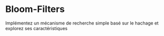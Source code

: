 # Bloom-Filters

Implémentez un mécanisme de recherche simple basé sur le hachage et explorez ses caractéristiques
